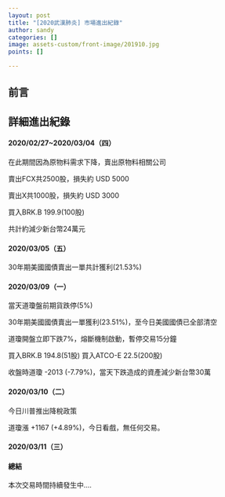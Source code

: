 ```yaml
---
layout: post
title: "[2020武漢肺炎] 市場進出紀錄"
author: sandy
categories: []
image: assets-custom/front-image/201910.jpg
points: []

---
```

## 前言

## 詳細進出紀錄

#### 2020/02/27\~2020/03/04（四）

在此期間因為原物料需求下降，賣出原物料相關公司

賣出FCX共2500股，損失約 USD 5000

賣出X共1000股，損失約 USD 3000

買入BRK.B 199.9(100股)

共計約減少新台幣24萬元

#### 2020/03/05（五）

30年期美國國債賣出一單共計獲利(21.53%)

#### 2020/03/09（一）

當天道瓊盤前期貨跌停(5%)

30年期美國國債賣出一單獲利(23.51%)，至今日美國國債已全部清空

道瓊開盤立即下跌7%，熔斷機制啟動，暫停交易15分鐘

買入BRK.B 194.8(51股) 買入ATCO-E 22.5(200股)

收盤時道瓊 -2013 (-7.79%)，當天下跌造成的資產減少新台幣30萬

#### 2020/03/10（二）

今日川普推出降稅政策

道瓊漲 +1167 (+4.89%)，今日看戲，無任何交易。

#### 2020/03/11（三）

#### 總結

本次交易時間持續發生中....